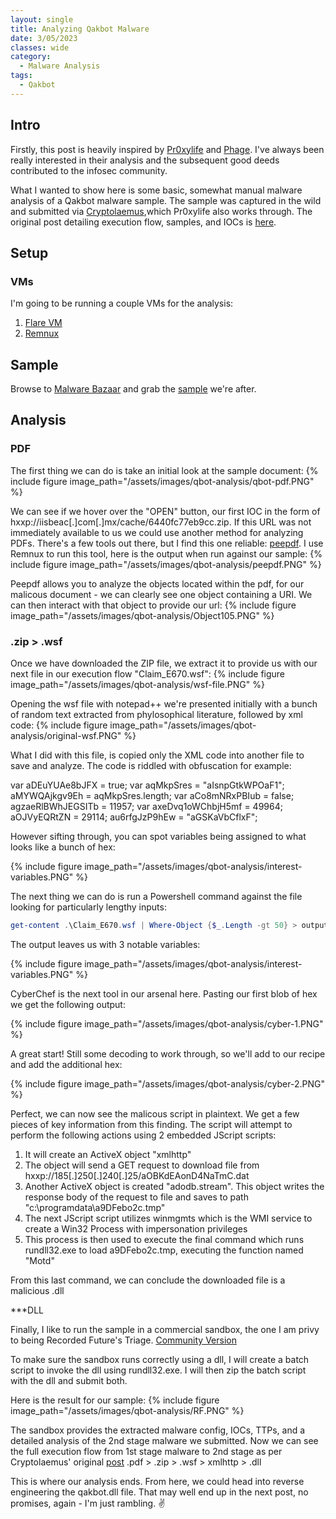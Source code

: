 ```yaml
---
layout: single
title: Analyzing Qakbot Malware
date: 3/05/2023
classes: wide
category:
  - Malware Analysis
tags:
  - Qakbot
---
```


## Intro
Firstly, this post is heavily inspired by [Pr0xylife](https://twitter.com/pr0xylife) and [Phage](https://twitter.com/phage_nz). I've always been really interested in their analysis and the subsequent good deeds contributed to the infosec community. 

What I wanted to show here is some basic, somewhat manual malware analysis of a Qakbot malware sample. The sample was captured in the wild and submitted via [Cryptolaemus](https://twitter.com/Cryptolaemus1),which Pr0xylife also works through. The original post detailing execution flow, samples, and IOCs is [here](https://twitter.com/Cryptolaemus1/status/1653433633821138947).


## Setup
### VMs
I'm going to be running a couple VMs for the analysis:

1. [Flare VM](https://github.com/mandiant/flare-vm)
2. [Remnux](https://docs.remnux.org/install-distro/get-virtual-appliance)

## Sample

Browse to [Malware Bazaar](https://bazaar.abuse.ch/) and grab the [sample](https://bazaar.abuse.ch/sample/c974fc0afc08bd056253294691366303b58fc1a6d76fa7c6f837d3932fc049fe/) we're after.

## Analysis
### PDF
The first thing we can do is take an initial look at the sample document:
{% include figure image_path="/assets/images/qbot-analysis/qbot-pdf.PNG" %}

We can see if we hover over the "OPEN" button, our first IOC in the form of hxxp://iisbeac[.]com[.]mx/cache/6440fc77eb9cc.zip. If this URL was not immediately available to us we could use another method for analyzing PDFs. There's a few tools out there, but I find this one reliable: [peepdf](https://github.com/jesparza/peepdf). I use Remnux to run this tool, here is the output when run against our sample:
{% include figure image_path="/assets/images/qbot-analysis/peepdf.PNG" %}

Peepdf allows you to analyze the objects located within the pdf, for our malicous document - we can clearly see one object containing a URI. We can then interact with that object to provide our url:
{% include figure image_path="/assets/images/qbot-analysis/Object105.PNG" %}

### .zip > .wsf
Once we have downloaded the ZIP file, we extract it to provide us with our next file in our execution flow "Claim_E670.wsf":
{% include figure image_path="/assets/images/qbot-analysis/wsf-file.PNG" %}

Opening the wsf file with notepad++ we're presented initially with a bunch of random text extracted from phylosophical literature, followed by xml code:
{% include figure image_path="/assets/images/qbot-analysis/original-wsf.PNG" %}

What I did with this file, is copied only the XML code into another file to save and analyze. The code is riddled with obfuscation for example:

var aDEuYUAe8bJFX = true;
var aqMkpSres = "aIsnpGtkWPOaF1";
aMYWQAjkgv9Eh = aqMkpSres.length;
var aCo8mNRxPBIub = false;
agzaeRlBWhJEGSITb = 11957;
var axeDvq1oWChbjH5mf = 49964;
aOJVyEQRtZN = 29114;
au6rfgJzP9hEw = "aGSKaVbCflxF";

However sifting through, you can spot variables being assigned to what looks like a bunch of hex:

{% include figure image_path="/assets/images/qbot-analysis/interest-variables.PNG" %}

The next thing we can do is run a Powershell command against the file looking for particularly lengthy inputs:

```powershell
get-content .\Claim_E670.wsf | Where-Object {$_.Length -gt 50} > output.txt
```

The output leaves us with 3 notable variables:

{% include figure image_path="/assets/images/qbot-analysis/interest-variables.PNG" %}

CyberChef is the next tool in our arsenal here. Pasting our first blob of hex we get the following output:

{% include figure image_path="/assets/images/qbot-analysis/cyber-1.PNG" %}

A great start! Still some decoding to work through, so we'll add to our recipe and add the additional hex:

{% include figure image_path="/assets/images/qbot-analysis/cyber-2.PNG" %}

Perfect, we can now see the malicous script in plaintext. We get a few pieces of key information from this finding. 
The script will attempt to perform the following actions using 2 embedded JScript scripts:
1. It will create an ActiveX object "xmlhttp"
2. The object will send a GET request to download file from hxxp://185[.]250[.]240[.]25/aOBKdEAonD4NaTmC.dat
3. Another ActiveX object is created "adodb.stream". This object writes the response body of the request to file and saves to path "c:\\programdata\\a9DFebo2c.tmp"
4. The next JScript script utilizes winmgmts which is the WMI service to create a Win32 Process with impersonation privileges
5. This process is then used to execute the final command which runs rundll32.exe to load a9DFebo2c.tmp, executing the function named "Motd"

From this last command, we can conclude the downloaded file is a malicious .dll

***DLL

Finally, I like to run the sample in a commercial sandbox, the one I am privy to being Recorded Future's Triage. [Community Version](https://tria.ge/)

To make sure the sandbox runs correctly using a dll, I will create a batch script to invoke the dll using rundll32.exe. I will then zip the batch script with the dll and submit both.

Here is the result for our sample:
{% include figure image_path="/assets/images/qbot-analysis/RF.PNG" %}

The sandbox provides the extracted malware config, IOCs, TTPs, and a detailed analysis of the 2nd stage malware we submitted. Now we can see the full execution flow from 1st stage malware to 2nd stage as per Cryptolaemus' original [post](https://twitter.com/Cryptolaemus1/status/1653433633821138947) .pdf > .zip > .wsf > xmlhttp > .dll

This is where our analysis ends. From here, we could head into reverse engineering the qakbot.dll file. That may well end up in the next post, no promises, again - I'm just rambling. :v:

